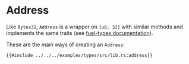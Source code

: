 # Address

Like `Bytes32`, `Address` is a wrapper on `[u8; 32]` with similar methods and implements the same traits (see [fuel-types documentation](https://docs.rs/fuel-types/{{versions.fuel-types}}/fuel_types/struct.Address.html)).

These are the main ways of creating an `Address`:

```rust,ignore
{{#include ../../../examples/types/src/lib.rs:address}}
```
